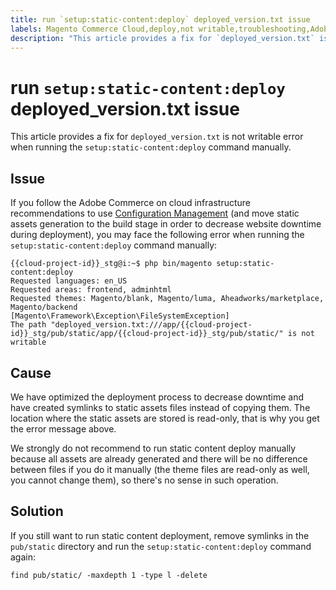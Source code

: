 ```yaml
---
title: run `setup:static-content:deploy` deployed_version.txt issue
labels: Magento Commerce Cloud,deploy,not writable,troubleshooting,Adobe Commerce,cloud infrastructure
description: "This article provides a fix for `deployed_version.txt` is not writable error when running the `setup:static-content:deploy` command manually."
---
```


# run `setup:static-content:deploy` deployed_version.txt issue

This article provides a fix for `deployed_version.txt` is not writable error when running the `setup:static-content:deploy` command manually.

## Issue

If you follow the Adobe Commerce on cloud infrastructure recommendations to use [Configuration Management](https://support.magento.com/hc/en-us/articles/115003169574) (and move static assets generation to the build stage in order to decrease website downtime during deployment), you may face the following error when running the `setup:static-content:deploy` command manually:

```clike
{{cloud-project-id}}_stg@i:~$ php bin/magento setup:static-content:deploy
Requested languages: en_US
Requested areas: frontend, adminhtml
Requested themes: Magento/blank, Magento/luma, Aheadworks/marketplace, Magento/backend
[Magento\Framework\Exception\FileSystemException]
The path "deployed_version.txt:///app/{{cloud-project-id}}_stg/pub/static/app/{{cloud-project-id}}_stg/pub/static/" is not writable
```

## Cause

We have optimized the deployment process to decrease downtime and have created symlinks to static assets files instead of copying them. The location where the static assets are stored is read-only, that is why you get the error message above.

We strongly do not recommend to run static content deploy manually because all assets are already generated and there will be no difference between files if you do it manually (the theme files are read-only as well, you cannot change them), so there's no sense in such operation.

## Solution

If you still want to run static content deployment, remove symlinks in the `pub/static` directory and run the `setup:static-content:deploy` command again:

```clike
find pub/static/ -maxdepth 1 -type l -delete
``` 

